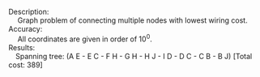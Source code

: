 Description:<br> &emsp; Graph problem of connecting multiple nodes with lowest wiring cost. 
<br>Accuracy: 
<br> &emsp; All coordinates are given in order of $10^{0}$.
<br>Results: 
<br> &emsp;Spanning tree:
(A E - E C - F H - G H - H J - I D - D C - C B - B J)
[Total cost: 389]
